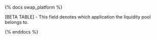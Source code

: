 {% docs swap_platform %}

[BETA TABLE] - This field denotes which application the liquidity pool belongs to. 

{% enddocs %}